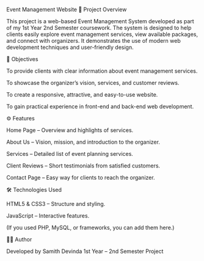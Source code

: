 Event Management Website
📌 Project Overview

This project is a web-based Event Management System developed as part of my 1st Year 2nd Semester coursework. The system is designed to help clients easily explore event management services, view available packages, and connect with organizers. It demonstrates the use of modern web development techniques and user-friendly design.

🎯 Objectives

To provide clients with clear information about event management services.

To showcase the organizer’s vision, services, and customer reviews.

To create a responsive, attractive, and easy-to-use website.

To gain practical experience in front-end and back-end web development.

⚙️ Features

Home Page – Overview and highlights of services.

About Us – Vision, mission, and introduction to the organizer.

Services – Detailed list of event planning services.

Client Reviews – Short testimonials from satisfied customers.

Contact Page – Easy way for clients to reach the organizer.

🛠️ Technologies Used

HTML5 & CSS3 – Structure and styling.

JavaScript – Interactive features.

(If you used PHP, MySQL, or frameworks, you can add them here.)

👨‍💻 Author

Developed by Samith Devinda
1st Year – 2nd Semester Project
